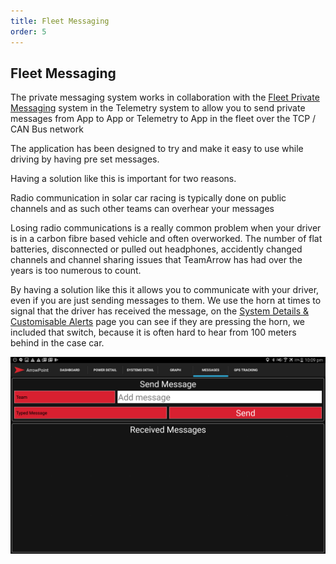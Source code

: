 ```yaml
---
title: Fleet Messaging
order: 5
---
```


## Fleet Messaging
The private messaging system works in collaboration with the [Fleet Private Messaging](../ArrowPoint_Telemetry/70_Fleet_Messaging.md) system in the Telemetry system to allow you to send private messages from App to App or Telemetry to App in the fleet over the TCP / CAN Bus network

The application has been designed to try and make it easy to use while driving by having pre set messages.

Having a solution like this is important for two reasons.

Radio communication in solar car racing is typically done on public channels and as such other teams can overhear your messages

Losing radio communications is a really common problem when your driver is in a carbon fibre based vehicle and often overworked. The number of flat batteries, disconnected or pulled out headphones, accidently changed channels and channel sharing issues that TeamArrow has had over the years is too numerous to count.

By having a solution like this it allows you to communicate with your driver, even if you are just sending messages to them. We use the horn at times to signal that the driver has received the message, on the [System Details & Customisable Alerts](60_SystemDetails.md) page you can see if they are pressing the horn, we included that switch, because it is often hard to hear from 100 meters behind in the case car.

![Example of the Arrowpoint Android messaging system](images/android_messaging.png)
